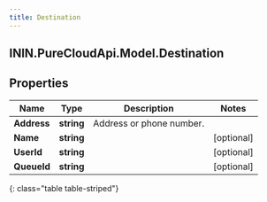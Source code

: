 ```yaml
---
title: Destination
---
```

## ININ.PureCloudApi.Model.Destination

## Properties

|Name | Type | Description | Notes|
|------------ | ------------- | ------------- | -------------|
| **Address** | **string** | Address or phone number. | |
| **Name** | **string** |  | [optional] |
| **UserId** | **string** |  | [optional] |
| **QueueId** | **string** |  | [optional] |
{: class="table table-striped"}


